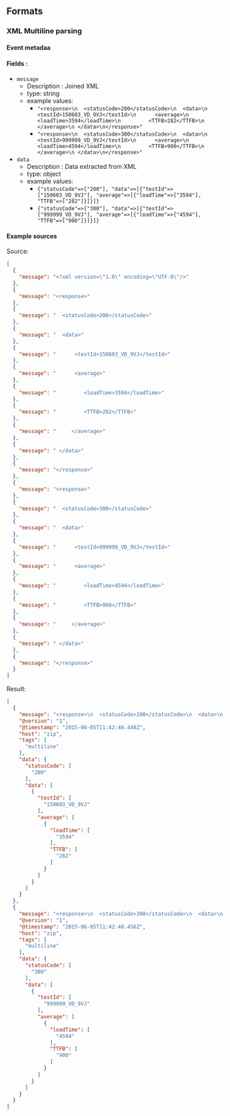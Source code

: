 Formats
-------

### XML Multiline parsing

#### Event metadaa

#### Fields :
* `message`
  * Description : Joined XML
  * type: string
  * example values:
    * `"<response>\n  <statusCode>200</statusCode>\n  <data>\n      <testId>150603_VD_9VJ</testId>\n      <average>\n         <loadTime>3594</loadTime>\n         <TTFB>282</TTFB>\n     </average>\n </data>\n</response>"`
    * `"<response>\n  <statusCode>300</statusCode>\n  <data>\n      <testId>999999_VD_9VJ</testId>\n      <average>\n         <loadTime>4594</loadTime>\n         <TTFB>900</TTFB>\n     </average>\n </data>\n</response>"`
* `data`
  * Description : Data extracted from XML
  * type: object
  * example values:
    * `{"statusCode"=>["200"], "data"=>[{"testId"=>["150603_VD_9VJ"], "average"=>[{"loadTime"=>["3594"], "TTFB"=>["282"]}]}]}`
    * `{"statusCode"=>["300"], "data"=>[{"testId"=>["999999_VD_9VJ"], "average"=>[{"loadTime"=>["4594"], "TTFB"=>["900"]}]}]}`

#### Example sources
Source:
```json
[
  {
    "message": "<?xml version=\"1.0\" encoding=\"UTF-8\"/>"
  },
  {
    "message": "<response>"
  },
  {
    "message": "  <statusCode>200</statusCode>"
  },
  {
    "message": "  <data>"
  },
  {
    "message": "      <testId>150603_VD_9VJ</testId>"
  },
  {
    "message": "      <average>"
  },
  {
    "message": "         <loadTime>3594</loadTime>"
  },
  {
    "message": "         <TTFB>282</TTFB>"
  },
  {
    "message": "     </average>"
  },
  {
    "message": " </data>"
  },
  {
    "message": "</response>"
  },
  {
    "message": "<response>"
  },
  {
    "message": "  <statusCode>300</statusCode>"
  },
  {
    "message": "  <data>"
  },
  {
    "message": "      <testId>999999_VD_9VJ</testId>"
  },
  {
    "message": "      <average>"
  },
  {
    "message": "         <loadTime>4594</loadTime>"
  },
  {
    "message": "         <TTFB>900</TTFB>"
  },
  {
    "message": "     </average>"
  },
  {
    "message": " </data>"
  },
  {
    "message": "</response>"
  }
]
```
Result:
```json
[
  {
    "message": "<response>\n  <statusCode>200</statusCode>\n  <data>\n      <testId>150603_VD_9VJ</testId>\n      <average>\n         <loadTime>3594</loadTime>\n         <TTFB>282</TTFB>\n     </average>\n </data>\n</response>",
    "@version": "1",
    "@timestamp": "2015-06-05T11:42:40.448Z",
    "host": "zip",
    "tags": [
      "multiline"
    ],
    "data": {
      "statusCode": [
        "200"
      ],
      "data": [
        {
          "testId": [
            "150603_VD_9VJ"
          ],
          "average": [
            {
              "loadTime": [
                "3594"
              ],
              "TTFB": [
                "282"
              ]
            }
          ]
        }
      ]
    }
  },
  {
    "message": "<response>\n  <statusCode>300</statusCode>\n  <data>\n      <testId>999999_VD_9VJ</testId>\n      <average>\n         <loadTime>4594</loadTime>\n         <TTFB>900</TTFB>\n     </average>\n </data>\n</response>",
    "@version": "1",
    "@timestamp": "2015-06-05T11:42:40.456Z",
    "host": "zip",
    "tags": [
      "multiline"
    ],
    "data": {
      "statusCode": [
        "300"
      ],
      "data": [
        {
          "testId": [
            "999999_VD_9VJ"
          ],
          "average": [
            {
              "loadTime": [
                "4594"
              ],
              "TTFB": [
                "900"
              ]
            }
          ]
        }
      ]
    }
  }
]
```
